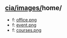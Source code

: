 ## [cia/images/](https://data.bde-pps.fr/cia/images/)home/

- f: [office.png](https://data.bde-pps.fr/cia/images/home/office.png)
- f: [event.png](https://data.bde-pps.fr/cia/images/home/event.png)
- f: [courses.png](https://data.bde-pps.fr/cia/images/home/courses.png)
